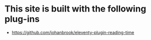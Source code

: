 # This site is built with the following plug-ins

- https://github.com/johanbrook/eleventy-plugin-reading-time
